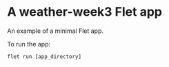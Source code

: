 # A weather-week3 Flet app

An example of a minimal Flet app.

To run the app:

```
flet run [app_directory]
```